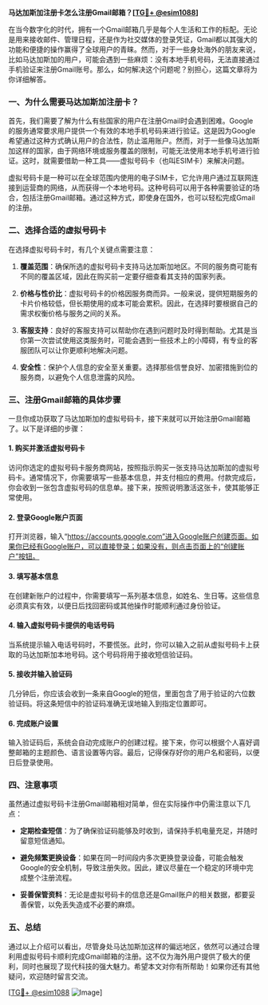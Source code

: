 **马达加斯加注册卡怎么注册Gmail邮箱？[[TG💪+ @esim1088](https://t.me/s/esim1088)]**

在当今数字化的时代，拥有一个Gmail邮箱几乎是每个人生活和工作的标配。无论是用来接收邮件、管理日程，还是作为社交媒体的登录凭证，Gmail都以其强大的功能和便捷的操作赢得了全球用户的青睐。然而，对于一些身处海外的朋友来说，比如马达加斯加的用户，可能会遇到一些麻烦：没有本地手机号码，无法直接通过手机验证来注册Gmail账号。那么，如何解决这个问题呢？别担心，这篇文章将为你详细解答。

### 一、为什么需要马达加斯加注册卡？

首先，我们需要了解为什么有些国家的用户在注册Gmail时会遇到困难。Google的服务通常要求用户提供一个有效的本地手机号码来进行验证。这是因为Google希望通过这种方式确认用户的合法性，防止滥用账户。然而，对于一些像马达加斯加这样的国家，由于网络环境或服务覆盖的限制，可能无法使用本地手机号进行验证。这时，就需要借助一种工具——虚拟号码卡（也叫ESIM卡）来解决问题。

虚拟号码卡是一种可以在全球范围内使用的电子SIM卡，它允许用户通过互联网连接到运营商的网络，从而获得一个本地号码。这种号码可以用于各种需要验证的场合，包括注册Gmail邮箱。通过这种方式，即使身在国外，也可以轻松完成Gmail的注册。

### 二、选择合适的虚拟号码卡

在选择虚拟号码卡时，有几个关键点需要注意：

1. **覆盖范围**：确保所选的虚拟号码卡支持马达加斯加地区。不同的服务商可能有不同的覆盖区域，因此在购买前一定要仔细查看其支持的国家列表。
   
2. **价格与性价比**：虚拟号码卡的价格因服务商而异。一般来说，提供短期服务的卡片价格较低，但长期使用的成本可能会累积。因此，在选择时要根据自己的需求权衡价格与服务之间的关系。

3. **客服支持**：良好的客服支持可以帮助你在遇到问题时及时得到帮助。尤其是当你第一次尝试使用这类服务时，可能会遇到一些技术上的小障碍，有专业的客服团队可以让你更顺利地解决问题。

4. **安全性**：保护个人信息的安全至关重要。选择那些信誉良好、加密措施到位的服务商，以避免个人信息泄露的风险。

### 三、注册Gmail邮箱的具体步骤

一旦你成功获取了马达加斯加的虚拟号码卡，接下来就可以开始注册Gmail邮箱了。以下是详细的步骤：

#### 1. 购买并激活虚拟号码卡

访问你选定的虚拟号码卡服务商网站，按照指示购买一张支持马达加斯加的虚拟号码卡。通常情况下，你需要填写一些基本信息，并支付相应的费用。付款完成后，你会收到一张包含虚拟号码的信息单。接下来，按照说明激活这张卡，使其能够正常使用。

#### 2. 登录Google账户页面

打开浏览器，输入“https://accounts.google.com”进入Google账户创建页面。如果你已经有Google账户，可以直接登录；如果没有，则点击页面上的“创建账户”按钮。

#### 3. 填写基本信息

在创建新账户的过程中，你需要填写一系列基本信息，如姓名、生日等。这些信息必须真实有效，以便日后找回密码或其他操作时能顺利通过身份验证。

#### 4. 输入虚拟号码卡提供的电话号码

当系统提示输入电话号码时，不要慌张。此时，你可以输入之前从虚拟号码卡上获取的马达加斯加本地号码。这个号码将用于接收短信验证码。

#### 5. 接收并输入验证码

几分钟后，你应该会收到一条来自Google的短信，里面包含了用于验证的六位数验证码。将这条短信中的验证码准确无误地输入到指定位置即可。

#### 6. 完成账户设置

输入验证码后，系统会自动完成账户的创建过程。接下来，你可以根据个人喜好调整邮箱的主题颜色、语言设置等内容。最后，记得保存好你的用户名和密码，以便日后登录使用。

### 四、注意事项

虽然通过虚拟号码卡注册Gmail邮箱相对简单，但在实际操作中仍需注意以下几点：

- **定期检查短信**：为了确保验证码能够及时收到，请保持手机电量充足，并随时留意短信通知。
  
- **避免频繁更换设备**：如果在同一时间段内多次更换登录设备，可能会触发Google的安全机制，导致注册失败。因此，建议尽量在一个稳定的环境中完成整个注册流程。

- **妥善保管资料**：无论是虚拟号码卡的信息还是Gmail账户的相关数据，都要妥善保管，以免丢失造成不必要的麻烦。

### 五、总结

通过以上介绍可以看出，尽管身处马达加斯加这样的偏远地区，依然可以通过合理利用虚拟号码卡顺利完成Gmail邮箱的注册。这不仅为海外用户提供了极大的便利，同时也展现了现代科技的强大魅力。希望本文对你有所帮助！如果你还有其他疑问，欢迎随时留言交流。

[[TG💪+ @esim1088](https://t.me/s/esim1088) ![Image](https://i.postimg.cc/4NQfJmqS/Snipaste-2025-05-13-00-14-12.png)]